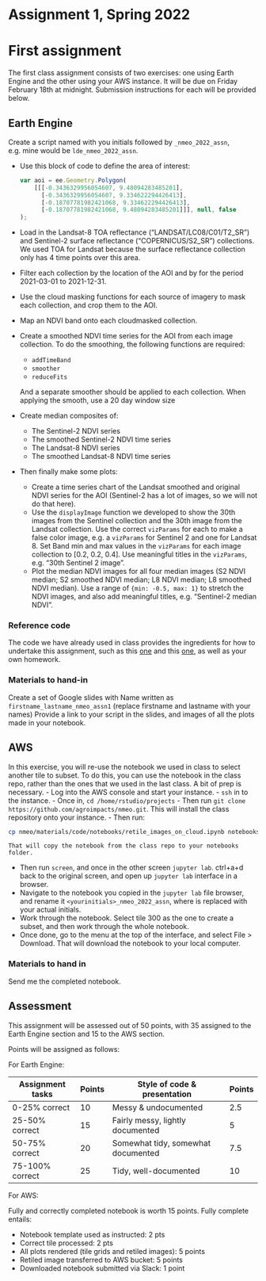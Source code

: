 Assignment 1, Spring 2022
================

# First assignment

The first class assignment consists of two exercises: one using Earth
Engine and the other using your AWS instance. It will be due on Friday
February 18th at midnight. Submission instructions for each will be
provided below.

## Earth Engine

Create a script named with you initials followed by `_nmeo_2022_assn`,
e.g. mine would be `lde_nmeo_2022_assn`.

-   Use this block of code to define the area of interest:

    ``` js
    var aoi = ee.Geometry.Polygon(
        [[[-0.3436329956054607, 9.48094283485201],
          [-0.3436329956054607, 9.334622294426413],
          [-0.18707781982421068, 9.334622294426413],
          [-0.18707781982421068, 9.48094283485201]]], null, false
    );
    ```

-   Load in the Landsat-8 TOA reflectance (“LANDSAT/LC08/C01/T2_SR”) and
    Sentinel-2 surface reflectance (“COPERNICUS/S2_SR”) collections. We
    used TOA for Landsat because the surface reflectance collection only
    has 4 time points over this area.

-   Filter each collection by the location of the AOI and by for the
    period 2021-03-01 to 2021-12-31.

-   Use the cloud masking functions for each source of imagery to mask
    each collection, and crop them to the AOI.

-   Map an NDVI band onto each cloudmasked collection.

-   Create a smoothed NDVI time series for the AOI from each image
    collection. To do the smoothing, the following functions are
    required:

    -   `addTimeBand`
    -   `smoother`
    -   `reduceFits`

    And a separate smoother should be applied to each collection. When
    applying the smooth, use a 20 day window size

-   Create median composites of:

    -   The Sentinel-2 NDVI series
    -   The smoothed Sentinel-2 NDVI time series
    -   The Landsat-8 NDVI series
    -   The smoothed Landsat-8 NDVI time series

-   Then finally make some plots:

    -   Create a time series chart of the Landsat smoothed and original
        NDVI series for the AOI (Sentinel-2 has a lot of images, so we
        will not do that here).
    -   Use the `displayImage` function we developed to show the 30th
        images from the Sentinel collection and the 30th image from the
        Landsat collection. Use the correct `vizParams` for each to make
        a false color image, e.g. a `vizParams` for Sentinel 2 and one
        for Landsat 8. Set Band min and max values in the `vizParams`
        for each image collection to \[0.2, 0.2, 0.4\]. Use meaningful
        titles in the `vizParams`, e.g. “30th Sentinel 2 image”.
    -   Plot the median NDVI images for all four median images (S2 NDVI
        median; S2 smoothed NDVI median; L8 NDVI median; L8 smoothed
        NDVI median). Use a range of `{min: -0.5, max: 1}` to stretch
        the NDVI images, and also add meaningful titles,
        e.g. “Sentinel-2 median NDVI”.

### Reference code

The code we have already used in class provides the ingredients for how
to undertake this assignment, such as this
[one](https://code.earthengine.google.com/94a61ebc88710eb4becc30668152996b)
and this
[one](https://code.earthengine.google.com/cfe5da89d3e806d951848aea3d1ac953),
as well as your own homework.

### Materials to hand-in

Create a set of Google slides with Name written as
`firstname_lastname_nmeo_assn1` (replace firstname and lastname with
your names) Provide a link to your script in the slides, and images of
all the plots made in your notebook.

## AWS

In this exercise, you will re-use the notebook we used in class to
select another tile to subset. To do this, you can use the notebook in
the class repo, rather than the ones that we used in the last class. A
bit of prep is necessary. - Log into the AWS console and start your
instance. - `ssh` in to the instance. - Once in,
`cd /home/rstudio/projects` - Then run
`git clone https://github.com/agroimpacts/nmeo.git`. This will install
the class repository onto your instance. - Then run:

``` bash
cp nmeo/materials/code/notebooks/retile_images_on_cloud.ipynb notebooks/ 
```

    That will copy the notebook from the class repo to your notebooks folder. 

-   Then run `screen`, and once in the other screen `jupyter lab`.
    ctrl+a+d back to the original screen, and open up `jupyter lab`
    interface in a browser.
-   Navigate to the notebook you copied in the `jupyter lab` file
    browser, and rename it `<yourinitials>_nmeo_2022_assn`, where
    <yourinitials> is replaced with your actual initials.
-   Work through the notebook. Select tile 300 as the one to create a
    subset, and then work through the whole notebook.
-   Once done, go to the menu at the top of the interface, and select
    File > Download. That will download the notebook to your local
    computer.

### Materials to hand in

Send me the completed notebook.

## Assessment

This assignment will be assessed out of 50 points, with 35 assigned to
the Earth Engine section and 15 to the AWS section.

Points will be assigned as follows:

For Earth Engine:

| Assignment tasks | Points | Style of code & presentation       | Points |
|------------------|--------|------------------------------------|--------|
| 0-25% correct    | 10     | Messy & undocumented               | 2.5    |
| 25-50% correct   | 15     | Fairly messy, lightly documented   | 5      |
| 50-75% correct   | 20     | Somewhat tidy, somewhat documented | 7.5    |
| 75-100% correct  | 25     | Tidy, well-documented              | 10     |

For AWS:

Fully and correctly completed notebook is worth 15 points. Fully
complete entails:

-   Notebook template used as instructed: 2 pts
-   Correct tile processed: 2 pts
-   All plots rendered (tile grids and retiled images): 5 points
-   Retiled image transferred to AWS bucket: 5 points
-   Downloaded notebook submitted via Slack: 1 point
